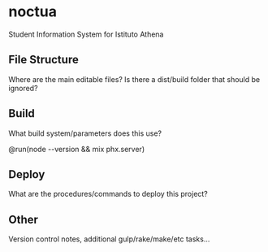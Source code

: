 # noctua

Student Information System for Istituto Athena

## File Structure

Where are the main editable files? Is there a dist/build folder that should be ignored?

## Build

What build system/parameters does this use?

@run(node --version && mix phx.server)

## Deploy

What are the procedures/commands to deploy this project?

## Other

Version control notes, additional gulp/rake/make/etc tasks...

